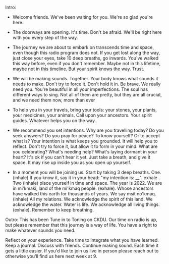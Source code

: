 Intro:

- Welcome friends. We've been waiting for you. We're so glad you're here.
  
- The doorways are opening. It's time. Don't be afraid. We'll be right here with you every step of the way.
  
- The journey we are about to embark on transcends time and space, even though this radio program does not. If you get lost along the way, just close your eyes, take 10 deep breaths, go inwards. You've walked this way before, even if you don't remember. Maybe not in this lifetime, maybe not in this timeline. But your spirit knows the way. Trust.

- We will be making sounds. Together. Your body knows what sounds it needs to make. Don't try to force it. Don't hold it in. Be brave. We really need you. You're beautiful in all your imperfections. The soul has different ways to sing. Not all of them are pretty, but they are all crucial, and we need them now, more than ever

- To help you in your travels, bring your tools: your stones, your plants, your medicines, your animals. Call upon your ancestors. Your spirit guides. Whatever helps you on the way.

- We recommend you set intentions. Why are you travelling today? Do you seek answers? Do you pray for peace? To know yourself? Or to accept what is? Your intention is what keeps you grounded. It will help you to reflect. Don't try to force it, but allow it to form in your mind. What are you celebrating? What's needing help? What's laying dormant in your heart? It's ok if you can't hear it yet. Just take a breath, and give it space. It may rise up inside you as you open up yourself.

- In a moment you will be joining us. Start by taking 3 deep breaths. 
  One. (inhale) If you know it, say it in your head: "my intention is: \_\_". exhale . Two (inhale) place yourself in time and space. The year is 2022. We are in mi'kmaki, land of the mi'kmaq people. (exhale). Whose ancestors have walked this earth for thousands of years. We say msit no\'kmaq. 
  (inhale) All my relations. We acknowledge the spirit of this land. We acknowledge the water. Water is life. We acknowledge all living things. (exhale). Remember to keep breathing.

Outro:
This has been Tune in to Toning on CKDU. Our time on radio is up, but please remember that this journey is a way of life. You have a right to make whatever sounds you need.

Reflect on your experience. Take time to integrate what you have learned. Keep a journal. Discuss with friends. Continue making sound. Each time it gets a little easier. If you'd like to join us live in person please reach out to otherwise you'll find us here next week at 9.
